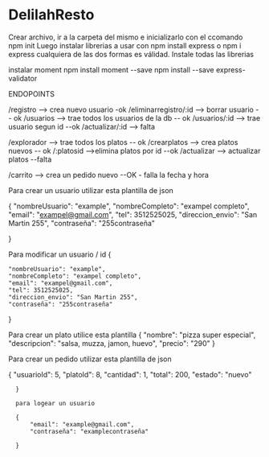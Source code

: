 # DelilahResto
Crear archivo, ir a la carpeta del mismo e inicializarlo con el ccomando	
npm init
Luego instalar librerias a usar con
npm install express  o npm i express 
cualquiera de las dos formas es válidad.
Instale todas las librerias

instalar moment
npm install moment --save
npm install --save express-validator


ENDOPOINTS

/registro --> crea nuevo usuario  -ok
/eliminarregistro/:id --> borrar usuario -- ok
/usuarios --> trae todos los usuarios de la db -- ok
/usuarios/:id --> trae usuario segun id  --ok
/actualizar/:id --> falta


/explorador --> trae todos los platos -- ok
/crearplatos --> crea platos nuevos -- ok
/:platosid  -->elimina platos por id  --ok
/actualizar --> actualizar platos --falta

/carrito --> crea un pedido nuevo  --OK - falla la fecha y hora




Para crear un usuario utilizar esta plantilla de json

{
	"nombreUsuario": "example",
    "nombreCompleto": "exampel completo",
    "email": "exampel@gmail.com",
    "tel": 3512525025,
    "direccion_envio": "San Martin 255",
    "contraseña": "255contraseña"
    
}

Para modificar un usuario / id
{
    
	"nombreUsuario": "example",
    "nombreCompleto": "exampel completo",
    "email": "exampel@gmail.com",
    "tel": 3512525025,
    "direccion_envio": "San Martin 255",
    "contraseña": "255contraseña"

}

Para crear un plato utilice esta plantilla
    {
    "nombre": "pizza super especial",
    "descripcion": "salsa, muzza, jamon, huevo",
    "precio": "290"
    }

Para crear un pedido utilizar esta plantilla de json


 {
 	"usuarioId": 5,
    "platoId": 8,
    "cantidad": 1,
    "total": 200,
    "estado": "nuevo"
    
    
      }

      para logear un usuario

      {
          "email": "example@gmail.com",
          "contraseña": "examplecontraseña"

      }